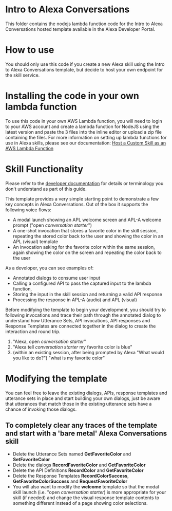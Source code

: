 ﻿# Intro to Alexa Conversations 

This folder contains the nodejs lambda function code for the Intro to Alexa Conversations hosted template available in the Alexa Developer Portal.

# How to use
You should only use this code if you create a new Alexa skill using the Intro to Alexa Conversations template, but decide to host your own endpoint for the skill service.

# Installing the code in your own lambda function
To use this code in your own AWS Lambda function, you will need to login to your AWS account and create a lambda function for NodeJS using the latest version and paste the 3 files into the inline editor or upload a zip file containing the files. For more information on setting up lambda functions for use in Alexa skills, please see our documentation: [Host a Custom Skill as an AWS Lambda Function](https://developer.amazon.com/en-US/docs/alexa/custom-skills/host-a-custom-skill-as-an-aws-lambda-function.html%28https://developer.amazon.com/en-US/docs/alexa/custom-skills/host-a-custom-skill-as-an-aws-lambda-function.html)


# Skill Functionality

Please refer to the [developer documentation](https://developer.amazon.com/en-US/docs/alexa/conversations/about-alexa-conversations.html) for details or terminology you don't understand as part of this guide.

This template provides a very simple starting point to demonstrate a few key concepts in Alexa Conversations. Out of the box it supports the following voice flows:

 - A modal launch showing an APL welcome screen and APL-A welcome prompt ("open *conversation starter*")
 - A one-shot invocation that stores a favorite color in the skill session, repeating the stored color back to the user and showing the color in an APL (visual) template
 - An invocation asking for the favorite color within the same session, again showing the color on the screen and repeating the color back to the user

As a developer, you can see examples of:

 - Annotated dialogs to consume user input
 - Calling a configured API to pass the captured input to the lambda function,
 - Storing the input in the skill session and returning a valid API response
 - Processing the response in APL-A (audio) and APL (visual)

Before modifying the template to begin your development, you should try to following invocations and trace their path through the annotated dialog to understand how Utterance Sets, API invocations, API responses and Response Templates are connected together in the dialog to create the interaction and round trip. 

 1. "Alexa, open *conversation starter*"
 2. "Alexa tell *conversation starter* my favorite color is blue"
 3. (within an existing session, after being prompted by Alexa "What would you like to do?") "what is my favorite color"

# Modifying the template
You can feel free to leave the existing dialogs, APIs, response templates and utterance sets in place and start building your own dialogs, just be aware that utterances that match those in the existing utterance sets have a chance of invoking those dialogs.
## To completely clear any traces of the template and start with a 'bare metal' Alexa Conversations skill

 - Delete the Utterance Sets named **GetFavoriteColor** and **SetFavoriteColor**
 - Delete the dialogs **RecordFavoriteColor** and **GetFavoriteColor**
 - Delete the API Definitions **RecordColor** and **GetFavoriteColor**
 - Delete the Response Templates **RecordColorSuccess**, **GetFavoriteColorSuccess** and **RequestFavoriteColor**
 - You will also want to modify the **welcome** template so that the modal skill launch (i.e. "open *conversation starter*) is more appropriate for your skill (if needed) and change the visual response template contents to something different instead of a page showing color selections.

